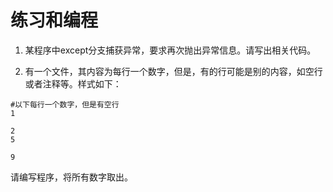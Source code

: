 # 练习和编程

1. 某程序中except分支捕获异常，要求再次抛出异常信息。请写出相关代码。

2. 有一个文件，其内容为每行一个数字，但是，有的行可能是别的内容，如空行或者注释等。样式如下：

```
#以下每行一个数字，但是有空行
1

2
5

9

```

请编写程序，将所有数字取出。

